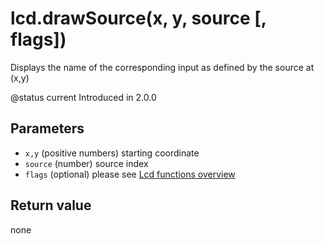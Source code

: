 # lcd.drawSource\(x, y, source \[, flags\]\)

Displays the name of the corresponding input as defined by the source at \(x,y\)

@status current Introduced in 2.0.0

## Parameters

* `x,y` \(positive numbers\) starting coordinate
* `source` \(number\) source index
* `flags` \(optional\) please see [Lcd functions overview](https://github.com/EdgeTX/lua-reference-guide/tree/2c4596e02006c8ac7d351fcd785fdfc7a93ce548/part_iii_-_opentx_lua_api_reference/lcd-functions-less-than-greater-than-luadoc-begin-lcd/lcd_functions-overview.html)

## Return value

none

